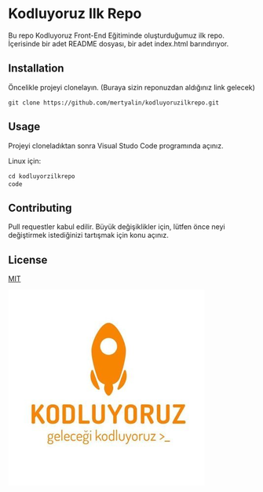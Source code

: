 # Kodluyoruz Ilk Repo

Bu repo Kodluyoruz Front-End Eğitiminde oluşturduğumuz ilk repo. İçerisinde bir adet README dosyası, bir adet index.html barındırıyor.

## Installation 

Öncelikle projeyi clonelayın. (Buraya sizin reponuzdan aldığınız link gelecek)

```
git clone https://github.com/mertyalin/kodluyoruzilkrepo.git 
```

## Usage

Projeyi cloneladıktan sonra Visual Studo Code programında açınız.

Linux için:

``` 
cd kodluyorzilkrepo
code
```

## Contributing

Pull requestler kabul edilir. Büyük değişiklikler için, lütfen önce neyi değiştirmek istediğinizi tartışmak için konu açınız.

## License

[MIT](https://choosealicense.com/licenses/mit/)

![Kodluyoruz Logo](https://raw.githubusercontent.com/Kodluyoruz/taskforce/git/git/markdown-nedir-nasil-kullaniriz-/figures/kodluyoruz_logo.jpg)


